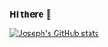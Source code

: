 ### Hi there 👋

[![Joseph's GitHub stats](https://github-readme-stats.vercel.app/api?username=josephbudina)](https://github.com/josephbudina/github-readme-stats)

<!--
**josephbudina/josephbudina** is a ✨ _special_ ✨ repository because its `README.md` (this file) appears on your GitHub profile.

Here are some ideas to get you started:

[![Joseph's GitHub stats](https://github-readme-stats.vercel.app/api?username=josephbudina)](https://github.com/josephbudina/github-readme-stats)

- 🔭 I’m currently working on ...
- 🌱 I’m currently learning ...
- 👯 I’m looking to collaborate on ...
- 🤔 I’m looking for help with ...
- 💬 Ask me about ...
- 📫 How to reach me: ...
- 😄 Pronouns: ...
- ⚡ Fun fact: ...
-->
